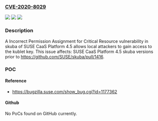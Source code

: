 ### [CVE-2020-8029](https://cve.mitre.org/cgi-bin/cvename.cgi?name=CVE-2020-8029)
![](https://img.shields.io/static/v1?label=Product&message=SUSE%20CaaS%20Platform%204.5&color=blue)
![](https://img.shields.io/static/v1?label=Version&message=skuba%3C%20https%3A%2F%2Fgithub.com%2FSUSE%2Fskuba%2Fpull%2F1416%20&color=brighgreen)
![](https://img.shields.io/static/v1?label=Vulnerability&message=CWE-732%3A%20Incorrect%20Permission%20Assignment%20for%20Critical%20Resource&color=brighgreen)

### Description

A Incorrect Permission Assignment for Critical Resource vulnerability in skuba of SUSE CaaS Platform 4.5 allows local attackers to gain access to the kublet key. This issue affects: SUSE CaaS Platform 4.5 skuba versions prior to https://github.com/SUSE/skuba/pull/1416.

### POC

#### Reference
- https://bugzilla.suse.com/show_bug.cgi?id=1177362

#### Github
No PoCs found on GitHub currently.

